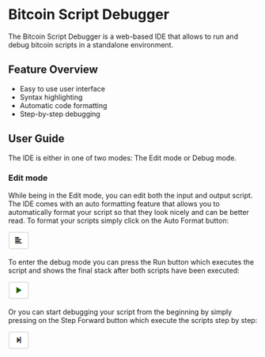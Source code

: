 # Bitcoin Script Debugger

The Bitcoin Script Debugger is a web-based IDE that allows to run and debug bitcoin scripts in a standalone environment.

## Feature Overview

* Easy to use user interface
* Syntax highlighting
* Automatic code formatting
* Step-by-step debugging

## User Guide

The IDE is either in one of two modes: The Edit mode or Debug mode.

### Edit mode

While being in the Edit mode, you can edit both the input and output script. The IDE comes with an auto formatting feature that allows you to automatically format your script so that they look nicely and can be better read. To format your scripts simply click on the Auto Format button:

![alt text](https://github.com/RolfZurbrugg/bitcoin-script-debugger/blob/master/readme-res/btnAutoFormatScript.png "Auto Format button")

To enter the debug mode you can press the Run button which executes the script and shows the final stack after both scripts have been executed:

![alt text](https://github.com/RolfZurbrugg/bitcoin-script-debugger/blob/master/readme-res/btnRunScript.png "Run button")

Or you can start debugging your script from the beginning by simply pressing on the Step Forward button which execute the scripts step by step:

![alt text](https://github.com/RolfZurbrugg/bitcoin-script-debugger/blob/master/readme-res/btnStepForwardScript.png "Run button")
